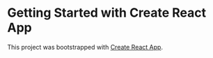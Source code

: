 # Getting Started with Create React App

This project was bootstrapped with [Create React App](https://one-step-auto-zone.web.app).
